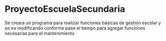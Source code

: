 # ProyectoEscuelaSecundaria
Se creara un programa para realizar funciones básicas de gestión escolar y se ira modificando conforme pase el tiempo para agregar funciones necesarias para el mantenimiento

